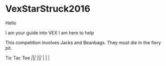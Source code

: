 # VexStarStruck2016
Hello

I am your guide into VEX
I am here to help

This competition involves Jacks and Beanbags.
They must die in the fiery pit.

Tic Tac Toe
_|_|_|_
_|_|_|_
 | | | 
